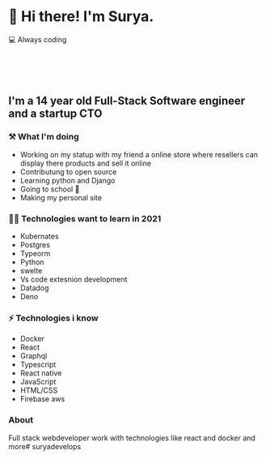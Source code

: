 # 👋 Hi there! I'm Surya.

💻 Always coding

<br/>

<br />
<br />

## I'm a 14 year old Full-Stack Software engineer and a startup CTO


### ⚒ What I'm doing 

- Working on my statup with my friend a online store where resellers can display there products and sell it online
- Contributung to open source
- Learning python and Django
- Going to school 🤣
- Making my personal site

### 👨‍💻 Technologies want to learn in 2021

- Kubernates
- Postgres
- Typeorm
- Python
- swelte
- Vs code extesnion development
- Datadog
- Deno

### ⚡ Technologies i know

- Docker
- React
- Graphql
- Typescript
- React native
- JavaScript
- HTML/CSS
- Firebase aws

### About

Full stack webdeveloper work with technologies like react and docker and more# suryadevelops

